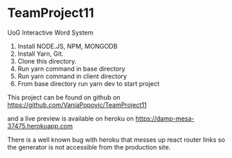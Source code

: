 # TeamProject11
UoG Interactive Word System
1) Install NODE.JS, NPM, MONGODB
2) Install Yarn, Git.
3) Clone this directory.
4) Run yarn command in base directory
5) Run yarn command in client directory
6) From base directory run yarn dev to start project


This project can be found on github on 
https://github.com/VaniaPopovic/TeamProject11

and a live preview is available on heroku on 
https://damp-mesa-37475.herokuapp.com


There is a well known bug with heroku that messes up react router links so the generator is not accessible from the production site.

